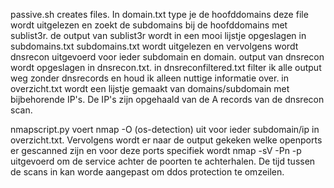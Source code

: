 passive.sh
creates files. In domain.txt type je de hoofddomains
deze file wordt uitgelezen en zoekt de subdomains bij de hoofddomains met sublist3r.
de output van sublist3r wordt in een mooi lijstje opgeslagen in subdomains.txt
subdomains.txt wordt uitgelezen en vervolgens wordt dnsrecon uitgevoerd voor ieder subdomain en domain.
output van dnsrecon wordt opgeslagen in dnsrecon.txt.
in dnsreconfiltered.txt filter ik alle output weg zonder dnsrecords en houd ik alleen nuttige informatie over.
in overzicht.txt wordt een lijstje gemaakt van domains/subdomain met bijbehorende IP's. De IP's zijn opgehaald van de A records van de dnsrecon scan.

nmapscript.py voert nmap -O (os-detection) uit voor ieder subdomain/ip in overzicht.txt.
Vervolgens wordt er naar de output gekeken welke openports er gescanned zijn en voor deze ports specifiek wordt nmap -sV -Pn -p uitgevoerd om de service achter de poorten te achterhalen.
De tijd tussen de scans in kan worde aangepast om ddos protection te omzeilen.
